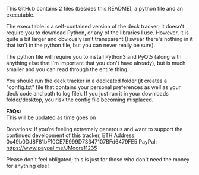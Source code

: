 This GitHub contains 2 files (besides this README), a python file and an executable.

The executable is a self-contained version of the deck tracker; it doesn't require you to download Python, or any of the libraries I use.
However, it is quite a bit larger and obviously isn't transparent (I swear there's nothing in it that isn't in the python file, but you can never really be sure).

The python file will require you to install Python3 and PyQt5 (along with anything else that I'm important that you don't have already), but is much smaller and you can read through the entire thing.


You should run the deck tracker in a dedicated folder (it creates a "config.txt" file that contains your personal preferences as well as your deck code and path to log file).
If you just run it in your downloads folder/desktop, you risk the config file becoming misplaced.

**FAQs:**<br>
This will be updated as time goes on





Donations:
If you're feeling extremely generous and want to support the continued development of this tracker,
ETH Address: 0x49b0Dd8F81bF10CE7E999D73347107BFd6479FE5
PayPal: https://www.paypal.me/JMoore11235

Please don't feel obligated; this is just for those who don't need the money for anything else!
